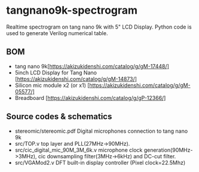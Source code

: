 # tangnano9k-spectrogram

Realtime spectrogram on tang nano 9k with 5" LCD Display.
Python code is used to generate Verilog numerical table.

## BOM
* tang nano 9k[https://akizukidenshi.com/catalog/g/gM-17448/]
* 5inch LCD Display for Tang Nano [https://akizukidenshi.com/catalog/g/gM-14873/]
* Silicon mic module x2 (or x1) [https://akizukidenshi.com/catalog/g/gM-05577/]
* Breadboard [https://akizukidenshi.com/catalog/g/gP-12366/]

## Source codes & schematics

* stereomic/stereomic.pdf Digital microphones connection to tang nano 9k
* src/TOP.v top layer and PLL(27MHz->90MHz).
* src/cic_digital_mic_90M_3M_6k.v microphone clock generation(90MHz->3MHz), cic downsampling filter(3MHz->6kHz) and DC-cut filter.
* src/VGAMod2.v DFT built-in display controller (Pixel clock=22.5Mhz)


